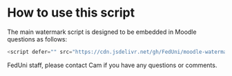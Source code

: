 How to use this script
===

The main watermark script is designed to be embedded in Moodle questions as follows:

````javascript
<script defer="" src="https://cdn.jsdelivr.net/gh/FedUni/moodle-watermark@v0.0.2/watermark.js"></script>
````

FedUni staff, please contact Cam if you have any questions or comments.
